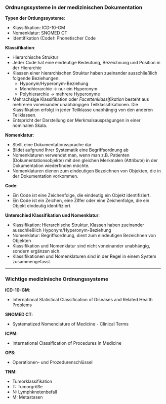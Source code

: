 ### Ordnungssysteme in der medizinischen Dokumentation
**Typen der Ordungssysteme**:
- Klassifikation: ICD-10-GM
- Nomenklatur: SNOMED CT
- Identifikation (Code): Phonetischer Code

**Klassifikation**:
- Hierarchische Struktur
- Jeder Code hat eine eindeutige Bedeutung, Bezeichnung und Position in der Hierarchie
- Klassen einer hierarchischen Struktur haben zueinander ausschließlich folgende Beziehungen:
  - Hyponym/Hyperonym-Beziehung
  - Monohierarchie -> nur ein Hyperonym
  - Polyhierarchie -> mehrere Hyperonyme
- Mehrachsige Klassifikation oder _Facettenklassifikation_ besteht aus mehreren voneinander unabhängigen Teilklassifikationen. Die Klassifikation erfolgt in jeder Teilklasse unabhängig von den anderen Teilklassen.
- Entspricht der Darstellung der Merkmalsausprägungen in einer nominalen Skala.

**Nomenklatur**:
- Stellt eine Dokumentationssprache dar
- Bildet aufgrund Ihrer Systematik eine Begriffsordnung ab
- Nomenklaturen verwendet man, wenn man z.B. Patienten (Dokumentationsobjekte) mit den gleichen Merkmalen (Attribute) in der Dokumentation wiederfinden möchte.
- Nomenklaturen dienen zum eindeutigen Bezeichnen von Objekten, die in der Dokumentation vorkommen.

**Code**:
- Ein Code ist eine Zeichenfolge, die eindeutig ein Objekt identifiziert.
- Ein Code ist ein Zeichen, eine Ziffer oder eine Zeichenfolge, die ein Objekt eindeutig identifiziert.

**Unterschied Klassifikation und Nomenklatur**:
- Klassifikation: Hierarchische Struktur, Klassen haben zueinander ausschließlich Hyponym/Hyperonym-Beziehung
- Nomenklatur: Begriffsordnung, dient zum eindeutigen Bezeichnen von Objekten
- Klassifikation und Nomenklatur sind nicht voneinander unabhängig, sondern ergänzen sich.
- Klassifikationen und Nomenklaturen sind in der Regel in einem System zusammengefasst.

---

### Wichtige medizinische Ordnungssysteme
**ICD-10-GM**:
- International Statistical Classification of Diseases and Related Health Problems

**SNOMED CT**:
- Systematized Nomenclature of Medicine - Clinical Terms

**ICPM**:
- International Classification of Procedures in Medicine

**OPS**:
- Operationen- und Prozedurenschlüssel

**TNM**:
- Tumorklassifikation
- T: Tumorgröße
- N: Lymphknotenbefall
- M: Metastasen